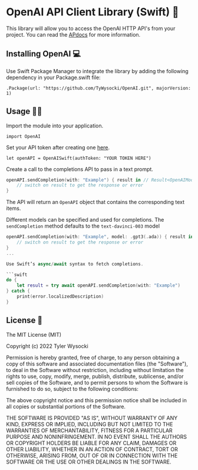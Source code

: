 # OpenAI API Client Library (Swift)  🏫

This library will allow you to access the OpenAI HTTP API's from your project. You can read the [APdocs](https://beta.openai.com/docs) for more information.


## Installing OpenAI  💻

Use Swift Package Manager to integrate the library by adding the following dependency in your Package.swift file:

`.Package(url: "https://github.com/TyWysocki/OpenAI.git", majorVersion: 1)`


## Usage 👨‍💻

Import the module into your application.

`import OpenAI`

Set your API token after creating one [here](https://beta.openai.com/account/api-keys).

`let openAPI = OpenAISwift(authToken: "YOUR TOKEN HERE")`

Create a call to the completions API to pass in a text prompt.

```swift
openAPI.sendCompletion(with: "Example") { result in // Result<OpenAIModel, OpenAIError>
    // switch on result to get the response or error
}
```
The API will return an `OpenAPI` object that contains the corresponding text items.

Different models can be specified and used for completions. The `sendCompletion` method defaults to the `text-davinci-003` model

```swift
openAPI.sendCompletion(with: "Example", model: .gpt3(.ada)) { result in // Result<OpenAIModel, OpenAIError>
    // switch on result to get the response or error
}
...

Use Swift’s async/await syntax to fetch completions.

```swift
do {
    let result = try await openAPI.sendCompletion(with: "Example")
} catch {
    print(error.localizedDescription)
}
```

## License  📃

The MIT License (MIT)

Copyright (c) 2022 Tyler Wysocki

Permission is hereby granted, free of charge, to any person obtaining a copy of this software and associated documentation files (the "Software"), to deal in the Software without restriction, including without limitation the rights to use, copy, modify, merge, publish, distribute, sublicense, and/or sell copies of the Software, and to permit persons to whom the Software is furnished to do so, subject to the following conditions:

The above copyright notice and this permission notice shall be included in all copies or substantial portions of the Software.

THE SOFTWARE IS PROVIDED "AS IS", WITHOUT WARRANTY OF ANY KIND, EXPRESS OR IMPLIED, INCLUDING BUT NOT LIMITED TO THE WARRANTIES OF MERCHANTABILITY, FITNESS FOR A PARTICULAR PURPOSE AND NONINFRINGEMENT. IN NO EVENT SHALL THE AUTHORS OR COPYRIGHT HOLDERS BE LIABLE FOR ANY CLAIM, DAMAGES OR OTHER LIABILITY, WHETHER IN AN ACTION OF CONTRACT, TORT OR OTHERWISE, ARISING FROM, OUT OF OR IN CONNECTION WITH THE SOFTWARE OR THE USE OR OTHER DEALINGS IN THE SOFTWARE.
